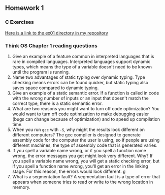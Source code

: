 ## Homework 1

### C Exercises

[Here is a link to the ex01 directory in my repository](https://github.com/bwerth/ExercisesInC/tree/master/exercises/ex01)

### Think OS Chapter 1 reading questions

1) Give an example of a feature common in interpreted languages that is rare in compiled languages.
Interpreted languages support dynamic types, which means the type of a variable doesn't need to be known until the program is running.
2) Name two advantages of static typing over dynamic typing.
Type checking means errors can be found quicker, but static typing also saves space compared to dynamic typing.
3) Give an example of a static semantic error.
If a function is called in code with the wrong number of inputs or an input that doesn't match the correct type, there is a static semantic error.
4) What are two reasons you might want to turn off code optimization?
You would want to turn off code optimization to make debugging easier (bugs can change because of optimization) and to speed up compilation time.
5) When you run `gcc` with `-S`, why might the results look different on different computers?
The gcc compiler is designed to generate assembly code for the computer the user is using, so if people are using different machines, the type of assembly code that is generated varies.
6) If you spell a variable name wrong, or if you spell a function name wrong, the error messages 
you get might look very different.  Why?
If you spell a variable name wrong, you will get a static checking error, but if you spell a function name wrong, you'll get an error in the linking stage. For this reason, the errors would look different. g
7) What is a segmentation fault?
A segmentation fault is a type of error that appears when someone tries to read or write to the wrong location in memory.